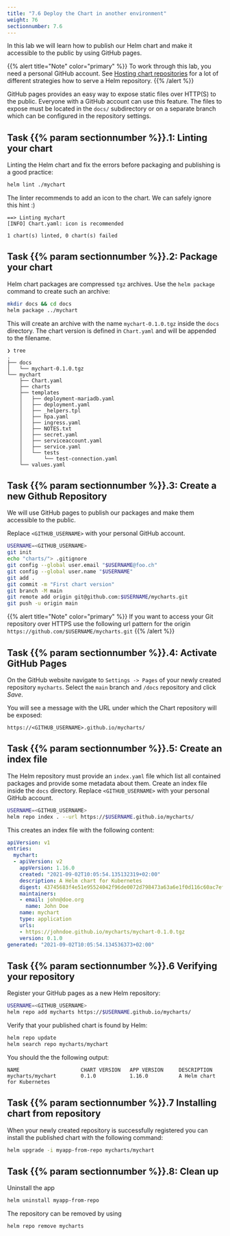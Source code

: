 ```yaml
---
title: "7.6 Deploy the Chart in another environment"
weight: 76
sectionnumber: 7.6
---
```


In this lab we will learn how to publish our Helm chart and make it accessible to the public by using GitHub pages.

{{% alert title="Note" color="primary" %}}
To work through this lab, you need a personal GitHub account. See [Hosting chart repositories](https://helm.sh/docs/topics/chart_repository#hosting-chart-repositories) for a lot of different strategies how to serve a Helm repository.
{{% /alert %}}

GitHub pages provides an easy way to expose static files over HTTP(S) to the public. Everyone with a GitHub account can use this feature. The files to expose must be located in the `docs/` subdirectory or on a separate branch which can be configured in the repository settings.


## Task {{% param sectionnumber %}}.1: Linting your chart

Linting the Helm chart and fix the errors before packaging and publishing is a good practice:

```bash
helm lint ./mychart
```

The linter recommends to add an icon to the chart. We can safely ignore this hint :)

```
==> Linting mychart
[INFO] Chart.yaml: icon is recommended

1 chart(s) linted, 0 chart(s) failed
```


## Task {{% param sectionnumber %}}.2: Package your chart

Helm chart packages are compressed `tgz` archives. Use the `helm package` command to create such an archive:

```bash
mkdir docs && cd docs
helm package ../mychart
```

This will create an archive with the name `mychart-0.1.0.tgz` inside the `docs` directory. The chart version is defined in `Chart.yaml` and will be appended to the filename.


```
❯ tree
.
├── docs
│   └── mychart-0.1.0.tgz
└── mychart
    ├── Chart.yaml
    ├── charts
    ├── templates
    │   ├── deployment-mariadb.yaml
    │   ├── deployment.yaml
    │   ├── _helpers.tpl
    │   ├── hpa.yaml
    │   ├── ingress.yaml
    │   ├── NOTES.txt
    │   ├── secret.yaml
    │   ├── serviceaccount.yaml
    │   ├── service.yaml
    │   └── tests
    │       └── test-connection.yaml
    └── values.yaml
```


## Task {{% param sectionnumber %}}.3: Create a new Github Repository

We will use GitHub pages to publish our packages and make them accessible to the public.

Replace `<GITHUB_USERNAME>` with your personal GitHub account.

```bash
USERNAME=<GITHUB_USERNAME>
git init
echo "charts/"> .gitignore
git config --global user.email "$USERNAME@foo.ch"
git config --global user.name "$USERNAME"
git add .
git commit -m "First chart version"
git branch -M main
git remote add origin git@github.com:$USERNAME/mycharts.git
git push -u origin main
```

{{% alert title="Note" color="primary" %}}
If you want to access your Git repository over HTTPS use the following url pattern for the origin `https://github.com/$USERNAME/mycharts.git`
{{% /alert %}}


## Task {{% param sectionnumber %}}.4: Activate GitHub Pages

On the GitHub website navigate to `Settings -> Pages` of your newly created repository `mycharts`. Select the `main` branch and `/docs` repository and click _Save_.

You will see a message with the URL under which the Chart repository will be exposed:

`https://<GITHUB_USERNAME>.github.io/mycharts/`


## Task {{% param sectionnumber %}}.5: Create an index file

The Helm repository must provide an `index.yaml` file which list all contained packages and provide some metadata about them. Create an index file inside the `docs` directory. Replace `<GITHUB_USERNAME>` with your personal GitHub account.

```bash
USERNAME=<GITHUB_USERNAME>
helm repo index . --url https://$USERNAME.github.io/mycharts/
```

This creates an index file with the following content:

```yaml
apiVersion: v1
entries:
  mychart:
  - apiVersion: v2
    appVersion: 1.16.0
    created: "2021-09-02T10:05:54.135132319+02:00"
    description: A Helm chart for Kubernetes
    digest: 43745683f4e51e95524042f96de0072d798473a63a6e1f0d116c60ac7ef784f3
    maintainers:
    - email: john@doe.org
      name: John Doe
    name: mychart
    type: application
    urls:
    - https://johndoe.github.io/mycharts/mychart-0.1.0.tgz
    version: 0.1.0
generated: "2021-09-02T10:05:54.134536373+02:00"
```


## Task {{% param sectionnumber %}}.6 Verifying your repository

Register your GitHub pages as a new Helm repository:

```bash
USERNAME=<GITHUB_USERNAME>
helm repo add mycharts https://$USERNAME.github.io/mycharts/
```

Verify that your published chart is found by Helm:


```bash
helm repo update
helm search repo mycharts/mychart
```

You should the the following output:

```
NAME                    CHART VERSION   APP VERSION     DESCRIPTION
mycharts/mychart        0.1.0           1.16.0          A Helm chart for Kubernetes
```


## Task {{% param sectionnumber %}}.7 Installing chart from repository

When your newly created repository is successfully registered you can install the published chart with the following command:

```bash
helm upgrade -i myapp-from-repo mycharts/mychart
```


## Task {{% param sectionnumber %}}.8: Clean up

Uninstall the app

```bash
helm uninstall myapp-from-repo
```

The repository can be removed by using

```bash
helm repo remove mycharts
```
